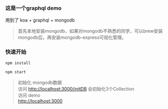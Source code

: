 ### 这是一个graphql demo
用到了 koa + graphql + mongodb
> 首先本地安装mongodb，如果对mongodb不熟悉的同学，可以brew安装mongodb后，再安装mongodb-express可视化管理。

### 快速开始
```js
npm install

npm start
```

> 初始化 mongodb数据 <br/>
> 访问 [http://localhost:3000/initDB](http://localhost:3000/initDB)  会初始化3个Collection<br/>
> 访问 demo  <br/>
> [http://localhost:3000](http://localhost:3000)

